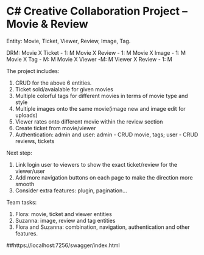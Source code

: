 # C# Creative Collaboration Project – Movie & Review
Entity: Movie, Ticket, Viewer, Review, Image, Tag.

DRM:
Movie X Ticket - 1: M
Movie X Review - 1: M
Movie X Image - 1: M
Movie X Tag - M: M
Movie X Viewer  -M: M
Viewer X Review - 1: M

The project includes:
1. CRUD for the above 6 entities.
2. Ticket sold/avaialable for given movies
3. Multiple colorful tags for different movies in terms of movie type and style
4. Multiple images onto the same movie(image new and image edit for uploads)
5. Viewer rates onto different movie within the review section
6. Create ticket from movie/viewer
7. Authentication: admin and user: admin - CRUD movie, tags; user - CRUD reviews, tickets

Next step: 
1. Link login user to viewers to show the exact ticket/review for the viewer/user
2. Add more navigation buttons on each page to make the direction more smooth
3. Consider extra features: plugin, pagination...

Team tasks:
1. Flora: movie, ticket and viewer entities
2. Suzanna: image, review and tag entities
3. Flora and Suzanna:  combination, navigation, authentication and other features. 

##https://localhost:7256/swagger/index.html

